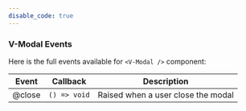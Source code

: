 ```yaml
---
disable_code: true
---
```


### V-Modal Events

Here is the full events available for `<V-Modal />` component:

| Event  | Callback                                      | Description                        |
| ------ | --------------------------------------------- | ---------------------------------- |
| @close | <span class="is-function">`() => void`</span> | Raised when a user close the modal |

